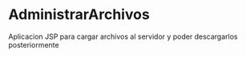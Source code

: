 # AdministrarArchivos
Aplicacion JSP para cargar archivos al servidor y poder descargarlos posteriormente

